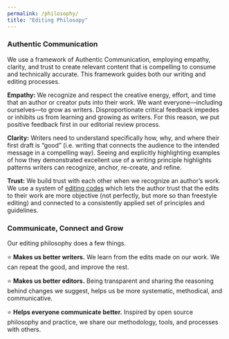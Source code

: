 ```yaml
---
permalink: /philosophy/
title: "Editing Philosopy"
---
```


### Authentic Communication 

We use a framework of Authentic Communication, employing empathy, clarity, and trust to create relevant content that is compelling to consume and technically accurate. 
This framework guides both our writing and editing processes.

**Empathy:** We recognize and respect the creative energy, effort, and time that an author or creator puts into their work. We want everyone—including ourselves—to grow as 
writers. Disproportionate critical feedback impedes or inhibits us from learning and growing as writers. For this reason, we put positive feedback first in our editorial 
review process. 

**Clarity:** Writers need to understand specifically how, why, and where their first draft is “good” (i.e. writing that connects the audience to the intended message in a 
compelling way). Seeing and explicitly highlighting examples of how they demonstrated excellent use of a writing principle highlights patterns writers can recognize, anchor, 
re-create, and refine. 

**Trust:** We build trust with each other when we recognize an author’s work. We use a system of [editing codes](editing-codes.md) which lets the author trust that the edits to their work are 
more objective (not perfectly, but more so than freestyle editing) and connected to a consistently applied set of principles and guidelines. 

### Communicate, Connect and Grow

Our editing philosophy does a few things.

:star: **Makes us better writers.** We learn from the edits made on our work. We can repeat the good, and improve the rest.

:star: **Makes us better editors.** Being transparent and sharing the reasoning behind changes we suggest, helps us be more systematic, methodical, and communicative.

:star: **Helps everyone communicate better.** Inspired by open source philosophy and practice, we share our methodology, tools, and processes with others. 
